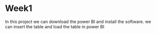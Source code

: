 # Week1
In this project we can download the power BI and install the software. we can insert the table and load the table in power BI 
